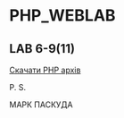 # PHP_WEBLAB
## LAB 6-9(11)
[Скачати PHP архів](https://github.com/linbaz/PHP_WEBLAB/releases)

P. S.

МАРК ПАСКУДА
